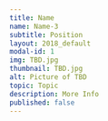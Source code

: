 ```yaml
---
title: Name
name: Name-3
subtitle: Position
layout: 2018_default
modal-id: 1
img: TBD.jpg
thumbnail: TBD.jpg
alt: Picture of TBD
topic: Topic
description: More Info
published: false
---
```


